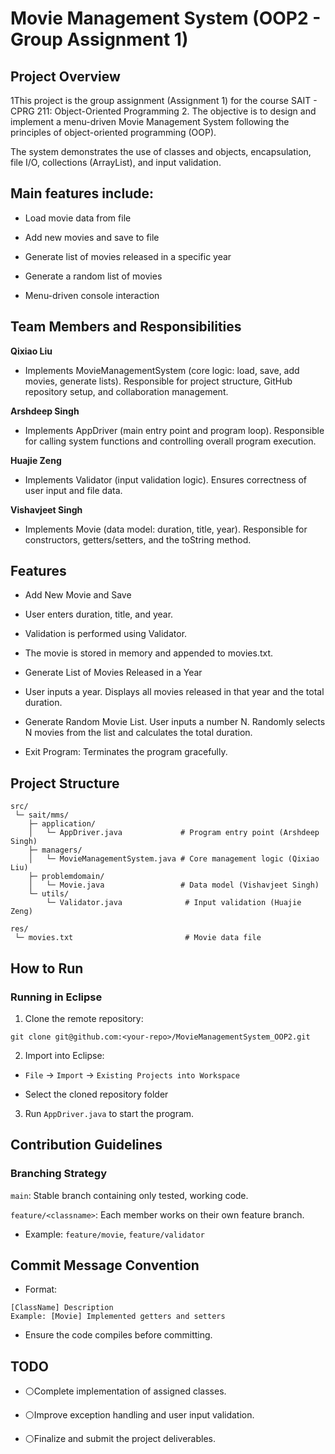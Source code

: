 # Movie Management System (OOP2 - Group Assignment 1)
## Project Overview

1This project is the group assignment (Assignment 1) for the course SAIT - CPRG 211: Object-Oriented Programming 2.
The objective is to design and implement a menu-driven Movie Management System following the principles of object-oriented programming (OOP).

The system demonstrates the use of classes and objects, encapsulation, file I/O, collections (ArrayList), and input validation.

## Main features include:

- Load movie data from file

- Add new movies and save to file

- Generate list of movies released in a specific year

- Generate a random list of movies

- Menu-driven console interaction

## Team Members and Responsibilities

<b>Qixiao Liu</b>
- Implements MovieManagementSystem (core logic: load, save, add movies, generate lists). Responsible for project structure, GitHub repository setup, and collaboration management.

<b>Arshdeep Singh</b>
- Implements AppDriver (main entry point and program loop). Responsible for calling system functions and controlling overall program execution.

<b>Huajie Zeng</b>
- Implements Validator (input validation logic). Ensures correctness of user input and file data.

<b>Vishavjeet Singh</b>
- Implements Movie (data model: duration, title, year). Responsible for constructors, getters/setters, and the toString method.

## Features

- Add New Movie and Save

- User enters duration, title, and year.

- Validation is performed using Validator.

- The movie is stored in memory and appended to movies.txt.

- Generate List of Movies Released in a Year

- User inputs a year. Displays all movies released in that year and the total duration.

- Generate Random Movie List. User inputs a number N. Randomly selects N movies from the list and calculates the total duration.

- Exit Program: Terminates the program gracefully.

## Project Structure
```
src/
 └─ sait/mms/
    ├─ application/
    │   └─ AppDriver.java             # Program entry point (Arshdeep Singh)
    ├─ managers/
    │   └─ MovieManagementSystem.java # Core management logic (Qixiao Liu)
    ├─ problemdomain/
    │   └─ Movie.java                 # Data model (Vishavjeet Singh)
    └─ utils/
        └─ Validator.java              # Input validation (Huajie Zeng)

res/
 └─ movies.txt                         # Movie data file

```

## How to Run
### Running in Eclipse

1.  Clone the remote repository:

```
git clone git@github.com:<your-repo>/MovieManagementSystem_OOP2.git
```


2.  Import into Eclipse:

- ```File``` → ```Import``` → ```Existing Projects into Workspace```

- Select the cloned repository folder

3.  Run ```AppDriver.java``` to start the program.

## Contribution Guidelines
### Branching Strategy

```main```: Stable branch containing only tested, working code.

```feature/<classname>```: Each member works on their own feature branch.

- Example: ```feature/movie```, ```feature/validator```

## Commit Message Convention

- Format:

```
[ClassName] Description
Example: [Movie] Implemented getters and setters
```


- Ensure the code compiles before committing.

## TODO

 - ⚪Complete implementation of assigned classes. 

 - ⚪Improve exception handling and user input validation.

 - ⚪Finalize and submit the project deliverables.
